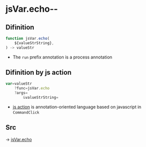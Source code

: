 # jsVar.echo--

## Difinition

```js.js
function jsVar.echo(
	${valueStrString},
) -> valueStr
```

- The `run` prefix annotation is a process annotation


## Difinition by js action

```js.js
var=valueStr
	?func=jsVar.echo
	?args=
		&valueStrString=
```

- [js action](#) is annotation-oriented language based on javascript in `CommandClick`



## Src

-> [jsVar.echo](https://github.com/puutaro/CommandClick/blob/master/app/src/main/java/com/puutaro/commandclick/fragment_lib/terminal_fragment/js_interface/JsVar.kt#L10)


